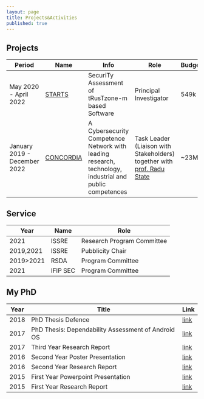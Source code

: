 ```yaml
---
layout: page
title: Projects&Activities
published: true
---
```


## Projects

| Period | Name | Info | Role | Budget |
|---|---|---|---|---|
| May 2020 - April 2022 | [STARTS](https://starts.uni.lu/) | SecuriTy Assessment of tRusTzone-m based Software | Principal Investigator | 549k |
| January 2019 - December 2022 | [CONCORDIA](https://www.concordia-h2020.eu/) | Α Cybersecurity Competence Network with leading research, technology, industrial and public competences | Task Leader (Liaison with Stakeholders) together with [prof. Radu State](https://wwwfr.uni.lu/snt/people/radu_state)| ~23M |

## Service

| Year | Name | Role |
|---|---| --- |
| 2021 | ISSRE | Research Program Committee |
| 2019,2021 | ISSRE | Pubblicity Chair | 
| 2019>2021 | RSDA | Program Committee |
| 2021 | IFIP SEC | Program Committee |

## My PhD

|Year|Title|Link|
|--- |--- |--- |
|2018|PhD Thesis Defence|[link](https://akiannillo.github.io/misc/phd_deliverables/Iannillo_defence.ppsx.zip)|
|2017|PhD Thesis: Dependability Assessment of Android OS|[link](https://akiannillo.github.io/misc/phd_deliverables/Iannillo_phdthesis.pdf)|
|2017|Third Year Research Report|[link](https://akiannillo.github.io/misc/phd_deliverables/Iannillo_TRAR_3.pdf)|
|2016|Second Year Poster Presentation|[link](https://akiannillo.github.io/misc/phd_deliverables/Iannillo_YEP_2.pdf)|
|2016|Second Year Research Report|[link](https://akiannillo.github.io/misc/phd_deliverables/Iannillo_TRAR_2.pdf)|
|2015|First Year Powerpoint Presentation|[link](https://akiannillo.github.io/misc/phd_deliverables/Iannillo_YEP_1.ppsx.zip)|
|2015|First Year Research Report|[link](https://akiannillo.github.io/misc/phd_deliverables/Iannillo_TRAR_1.pdf)|

